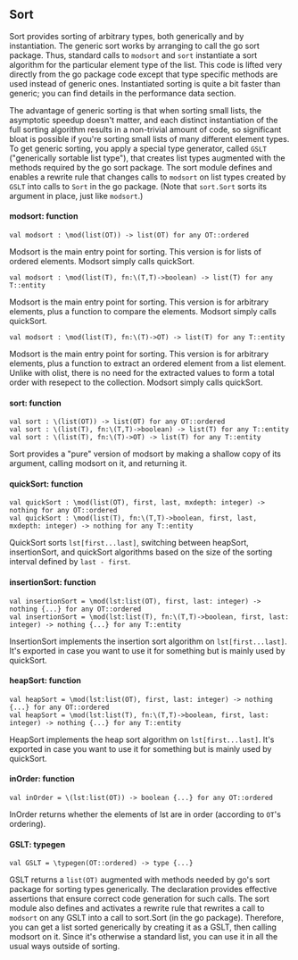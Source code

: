 ## Sort

Sort provides sorting of arbitrary types, both generically and by instantiation. The generic sort works by arranging to call the go sort package. Thus, standard calls to `modsort` and `sort` instantiate a sort algorithm for the particular element type of the list. This code is lifted very directly from the go package code except that type specific methods are used instead of generic ones. Instantiated sorting is quite a bit faster than generic; you can find details in the performance data section.

The advantage of generic sorting is that when sorting small lists, the asymptotic speedup doesn't matter, and each distinct instantiation of the full sorting algorithm results in a non-trivial amount of code, so significant bloat is possible if you're sorting small lists of many different element types. To get generic sorting, you apply a special type generator, called `GSLT` ("generically sortable list type"), that creates list types augmented with the methods required by the go sort package. The sort module defines and enables a rewrite rule that changes calls to `modsort` on list types created by `GSLT` into calls to `Sort` in the go package. (Note that `sort.Sort` sorts its argument in place, just like `modsort`.)

#### modsort: function

    val modsort : \mod(list(OT)) -> list(OT) for any OT::ordered
Modsort is the main entry point for sorting. This version is for lists of ordered elements. Modsort simply calls quickSort.

    val modsort : \mod(list(T), fn:\(T,T)->boolean) -> list(T) for any T::entity
Modsort is the main entry point for sorting. This version is for arbitrary elements, plus a function to compare the elements. Modsort simply calls quickSort.

    val modsort : \mod(list(T), fn:\(T)->OT) -> list(T) for any T::entity
Modsort is the main entry point for sorting. This version is for arbitrary elements, plus a function to extract an ordered element from a list element. Unlike with olist, there is no need for the extracted values to form a total order with resepect to the collection. Modsort simply calls quickSort.

#### sort: function

    val sort : \(list(OT)) -> list(OT) for any OT::ordered
    val sort : \(list(T), fn:\(T,T)->boolean) -> list(T) for any T::entity
    val sort : \(list(T), fn:\(T)->OT) -> list(T) for any T::entity

Sort provides a "pure" version of modsort by making a shallow copy of its argument, calling modsort on it, and returning it. 

#### quickSort: function

    val quickSort : \mod(list(OT), first, last, mxdepth: integer) -> nothing for any OT::ordered
    val quickSort : \mod(list(T), fn:\(T,T)->boolean, first, last, mxdepth: integer) -> nothing for any T::entity

QuickSort sorts `lst[first...last]`, switching between heapSort, insertionSort, and quickSort algorithms based on the size of the sorting interval defined by `last - first`.

#### insertionSort: function

    val insertionSort = \mod(lst:list(OT), first, last: integer) -> nothing {...} for any OT::ordered
    val insertionSort = \mod(lst:list(T), fn:\(T,T)->boolean, first, last: integer) -> nothing {...} for any T::entity

InsertionSort implements the insertion sort algorithm on `lst[first...last]`. It's exported in case you want to use it for something but is mainly used by quickSort.

#### heapSort: function

    val heapSort = \mod(lst:list(OT), first, last: integer) -> nothing {...} for any OT::ordered
    val heapSort = \mod(lst:list(T), fn:\(T,T)->boolean, first, last: integer) -> nothing {...} for any T::entity

HeapSort implements the heap sort algorithm on `lst[first...last]`. It's exported in case you want to use it for something but is mainly used by quickSort.

#### inOrder: function

    val inOrder = \(lst:list(OT)) -> boolean {...} for any OT::ordered

InOrder returns whether the elements of lst are in order (according to `OT`'s ordering).

#### GSLT: typegen

    val GSLT = \typegen(OT::ordered) -> type {...}

GSLT returns a `list(OT)` augmented with methods needed by go's sort package for sorting types generically. The declaration provides effective assertions that ensure correct code generation for such calls. The sort module also defines and activates a rewrite rule that rewrites a call to `modsort` on any GSLT into a call to sort.Sort (in the go package). Therefore, you can get a list sorted generically by creating it as a GSLT, then calling modsort on it. Since it's otherwise a standard list, you can use it in all the usual ways outside of sorting.
